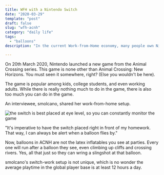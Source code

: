 ```yaml
---
title: WFH with a Nintendo Switch
date: "2020-03-29"
template: "post"
draft: false
slug: "wfh-acnh"
category: "daily life"
tags:
  - "balloons"
description: "In the current Work-from-Home economy, many people own Nintendo switches. How do they navigate the demands of actual work and the full-time job of being Resident Representative on their islands?"

---
```


On 20th March 2020, Nintendo launched a new game from the Animal Crossing series. This game is none other than Animal Crossing: New Horizons. You must seen it somewhere, right? (Else you wouldn't be here).

The game is popular among kids, college students, and even working adults. While there is really nothing much to do in the game, there is also too much you can do in the game.

An interviewee, smolcano, shared her work-from-home setup.

![the switch is best placed at eye level, so you can constantly monitor the game](/media/wfh.jpg)

"It's imperative to have the switch placed right in front of my homework. That way, I can always be alert when a balloon flies by." 

Now, balloons in ACNH are not the latex inflatables you see at parties. Every one will run after a balloon they see, even climbing up cliffs and crossing rivers. Yes, all that just so they can wring a slingshot at that balloon.

smolcano's switch-work setup is not unique, which is no wonder the average playtime in the global player base is at least 12 hours a day.
